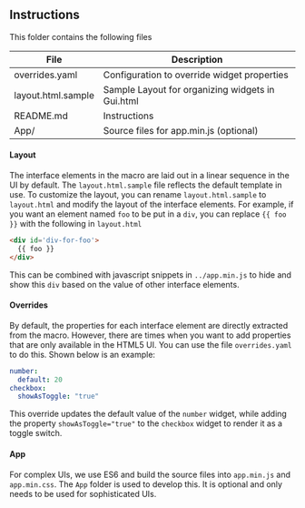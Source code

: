 ## Instructions

This folder contains the following files


| File                             | Description                                         |
|----------------------------------|-----------------------------------------------------| 
| overrides.yaml                   | Configuration to override widget properties         |
| layout.html.sample               | Sample Layout for organizing widgets in Gui.html    |
| README.md                        | Instructions                                        |
| App/                             | Source files for app.min.js (optional)              |


#### Layout

The interface elements in the macro are laid out in a linear sequence in the UI by default. The `layout.html.sample` file reflects the default template in use. To customize the layout, you can rename `layout.html.sample` to `layout.html` and modify the layout of the interface elements. For example, if you want an element named `foo` to be put in a `div`, you can replace `{{ foo }}` with the following in `layout.html`

```html
<div id='div-for-foo'>
  {{ foo }}
</div>
```

This can be combined with javascript snippets in `../app.min.js` to hide and show this `div` based on the value of other interface elements. 

#### Overrides

By default, the properties for each interface element are directly extracted from the macro. However, there are times when you want to add properties that are only available in the HTML5 UI. You can use the file `overrides.yaml` to do this. Shown below is an example:

```yaml
number:
  default: 20
checkbox:
  showAsToggle: "true"
```

This override updates the default value of the `number` widget, while adding the property `showAsToggle="true"` to the `checkbox` widget to render it as a toggle switch.

#### App

For complex UIs, we use ES6 and build the source files into `app.min.js` and `app.min.css`. The `App` folder is used to develop this. It is optional and only needs to be used for sophisticated UIs.
